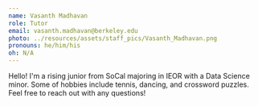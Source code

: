 ```yaml
---
name: Vasanth Madhavan
role: Tutor
email: vasanth.madhavan@berkeley.edu
photo: ../resources/assets/staff_pics/Vasanth_Madhavan.png
pronouns: he/him/his
oh: N/A
---
```


Hello! I'm a rising junior from SoCal majoring in IEOR with a Data Science minor. Some of hobbies include tennis, dancing, and crossword puzzles. Feel free to reach out with any questions!
